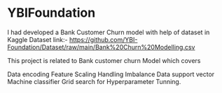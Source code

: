 # YBIFoundation
I had developed a Bank Customer Churn model with help of dataset in Kaggle
Dataset link:- https://github.com/YBI-Foundation/Dataset/raw/main/Bank%20Churn%20Modelling.csv

This project is related to Bank customer churn Model which covers

Data encoding
Feature Scaling
Handling Imbalance Data
support vector Machine classifier
Grid search for Hyperparameter Tunning.
